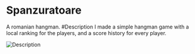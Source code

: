 # Spanzuratoare
A romanian hangman.
#Description
I made a simple hangman game with a local ranking for the players, and a score history for every player.

![Description](https://i.ibb.co/Jk9hNpp/game-Screen.png)
